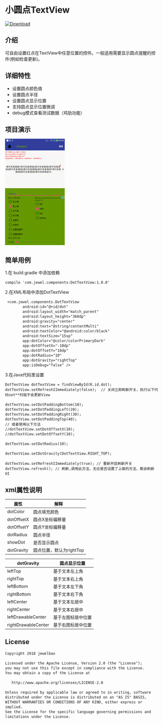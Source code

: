 # **小圆点TextView**

[ ![Download](https://api.bintray.com/packages/jewelbao88/ComponentsMaven/DotTextView/images/download.svg) ](https://bintray.com/jewelbao88/ComponentsMaven/DotTextView/_latestVersion)

## 介绍
 可自由设置红点在TextView中任意位置的控件。一般适用需要显示圆点提醒的控件(例如检查更新)。



##  详细特性
- 设置圆点颜色值
- 设置圆点半径
- 设置圆点显示位置
- 支持圆点显示位置微调
- debug模式查看测试数据（鸡肋功能）

##  项目演示
![image](https://raw.githubusercontent.com/jewelbao/DotTextView/master/art/demo.gif)

## 简单用例

1.在 build.gradle 中添加依赖

```
compile 'com.jewel.components:DotTextView:1.0.0'
```


2.在XML布局中添加DotTextView


```
 <com.jewel.components.DotTextView
        android:id="@+id/dot"
        android:layout_width="match_parent"
        android:layout_height="360dp"
        android:gravity="center"
        android:text="@string/contentMulti"
        android:textColor="@android:color/black"
        android:textSize="15sp"
        app:dotColor="@color/colorPrimaryDark"
        app:dotOffsetX="-10dp"
        app:dotOffsetY="10dp"
        app:dotRadius="10"
        app:dotGravity="rightTop"
        app:isDebug="false" />
```

3.在Java代码里设置


```
DotTextView dotTextView = findViewById(R.id.dot);
dotTextView.setRefreshIImmediately(false);  // 关闭立即刷新开关，执行以下代码set**时就不会更新View

dotTextView.setDotPaddingBottom(10);
dotTextView.setDotPaddingLeft(20);
dotTextView.setDotPaddingRight(30);
dotTextView.setDotPaddingTop(40);
// 或者使用以下方法
//dotTextView.setDotOffsetX(10);
//dotTextView.setDotOffsetY(10);

dotTextView.setDotRadius(10);

dotTextView.setDotGravity(DotTextView.RIGHT_TOP);

dotTextView.setRefreshIImmediately(true); // 重新开启刷新开关
dotTextView.refresh(); // 刷新,调用此方法，无论是否设置了上面的方法，都会刷新UI
```

## xml属性说明



属性 | 解释
---|---
dotColor | 圆点填充颜色
dotOffsetX | 圆点X坐标偏移量
dotOffsetY | 圆点Y坐标偏移量
dotRadius | 圆点半径
showDot | 是否显示圆点
dotGravity | 圆点位置，默认为rightTop


dotGravity | 圆点显示位置
---|---
leftTop | 基于文本左上角
rightTop | 基于文本右上角
leftBottom | 基于文本左下角
rightBottom | 基于文本右下角
leftCenter | 基于文本左居中
rightCenter | 基于文本右居中
leftDrawableCenter | 基于左图标居中位置
rightDrawableCenter | 基于右图标居中位置




## License

```
Copyright 2018 jewelbao

Licensed under the Apache License, Version 2.0 (the "License");
you may not use this file except in compliance with the License.
You may obtain a copy of the License at

   http://www.apache.org/licenses/LICENSE-2.0

Unless required by applicable law or agreed to in writing, software
distributed under the License is distributed on an "AS IS" BASIS,
WITHOUT WARRANTIES OR CONDITIONS OF ANY KIND, either express or implied.
See the License for the specific language governing permissions and
limitations under the License.
```
